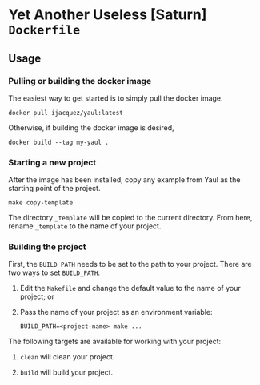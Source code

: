 Yet Another Useless [Saturn] `Dockerfile`
===

## Usage

### Pulling or building the docker image

The easiest way to get started is to simply pull the docker image.

    docker pull ijacquez/yaul:latest

Otherwise, if building the docker image is desired,

    docker build --tag my-yaul .

### Starting a new project

After the image has been installed, copy any example from Yaul as the starting
point of the project.

    make copy-template

The directory `_template` will be copied to the current directory. From here,
rename `_template` to the name of your project.

### Building the project

First, the `BUILD_PATH` needs to be set to the path to your project. There are
two ways to set `BUILD_PATH`:

1. Edit the `Makefile` and change the default value to the name of your project; or

2. Pass the name of your project as an environment variable:

       BUILD_PATH=<project-name> make ...

The following targets are available for working with your project:

1. `clean` will clean your project.

2. `build` will build your project.
